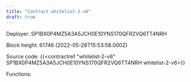 ```yaml
---
title: "Contract whitelist-2-v6"
draft: true
---
```

Deployer: SP1BX0P4MZ5A3A5JCH0E10YNS170QFR2VQ6TT4NRH


 



Block height: 61746 (2022-05-28T15:53:58.000Z)

Source code: {{<contractref "whitelist-2-v6" SP1BX0P4MZ5A3A5JCH0E10YNS170QFR2VQ6TT4NRH whitelist-2-v6>}}

Functions:


